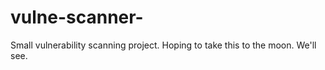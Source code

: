 # vulne-scanner-
Small vulnerability scanning project. Hoping to take this to the moon. We'll see. 
